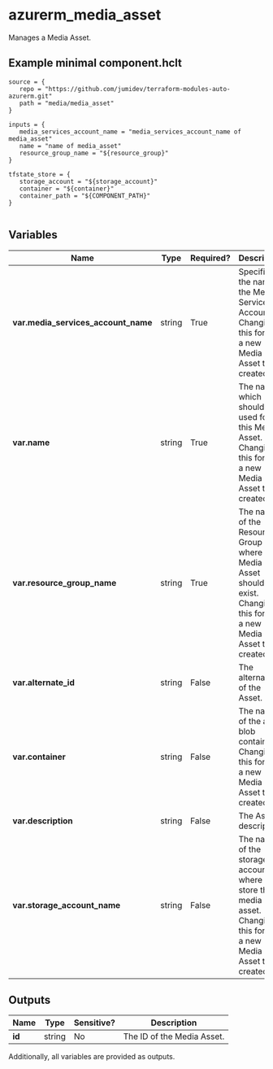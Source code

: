 # azurerm_media_asset

Manages a Media Asset.

## Example minimal component.hclt

```hcl
source = {
   repo = "https://github.com/jumidev/terraform-modules-auto-azurerm.git" 
   path = "media/media_asset" 
}

inputs = {
   media_services_account_name = "media_services_account_name of media_asset" 
   name = "name of media_asset" 
   resource_group_name = "${resource_group}" 
}

tfstate_store = {
   storage_account = "${storage_account}" 
   container = "${container}" 
   container_path = "${COMPONENT_PATH}" 
}


```

## Variables

| Name | Type | Required? |  Description |
| ---- | ---- | --------- |  ----------- |
| **var.media_services_account_name** | string | True | Specifies the name of the Media Services Account. Changing this forces a new Media Asset to be created. | 
| **var.name** | string | True | The name which should be used for this Media Asset. Changing this forces a new Media Asset to be created. | 
| **var.resource_group_name** | string | True | The name of the Resource Group where the Media Asset should exist. Changing this forces a new Media Asset to be created. | 
| **var.alternate_id** | string | False | The alternate ID of the Asset. | 
| **var.container** | string | False | The name of the asset blob container. Changing this forces a new Media Asset to be created. | 
| **var.description** | string | False | The Asset description. | 
| **var.storage_account_name** | string | False | The name of the storage account where to store the media asset. Changing this forces a new Media Asset to be created. | 



## Outputs

| Name | Type | Sensitive? | Description |
| ---- | ---- | --------- | --------- |
| **id** | string | No  | The ID of the Media Asset. | 

Additionally, all variables are provided as outputs.
